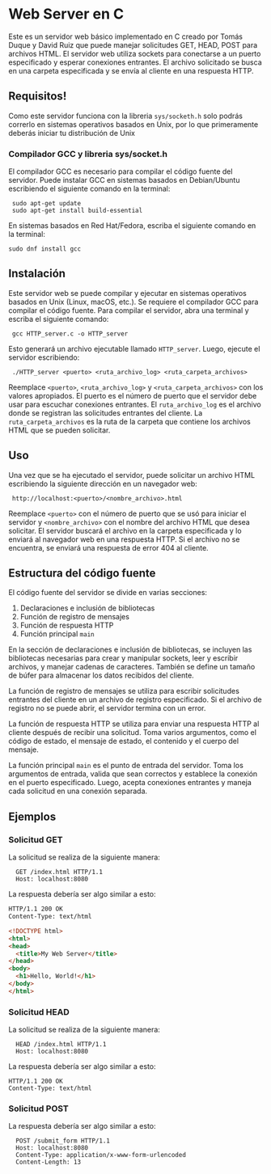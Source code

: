 # Web Server en C
Este es un servidor web básico implementado en C creado por Tomás Duque y David Ruiz que puede manejar solicitudes GET, HEAD, POST para archivos HTML. El servidor web utiliza sockets para conectarse a un puerto especificado y esperar conexiones entrantes. El archivo solicitado se busca en una carpeta especificada y se envía al cliente en una respuesta HTTP.

## Requisitos!

Como este servidor funciona con la libreria `sys/socketh.h` solo podrás correrlo en sistemas operativos basados en Unix, por lo que primeramente deberás iniciar tu distribución de Unix

### Compilador GCC y libreria sys/socket.h

El compilador GCC es necesario para compilar el código fuente del servidor. Puede instalar GCC en sistemas basados en Debian/Ubuntu escribiendo el siguiente comando en la terminal:

```
 sudo apt-get update
 sudo apt-get install build-essential
```

En sistemas basados en Red Hat/Fedora, escriba el siguiente comando en la terminal:

```
sudo dnf install gcc
```

## Instalación
Este servidor web se puede compilar y ejecutar en sistemas operativos basados en Unix (Linux, macOS, etc.). Se requiere el compilador GCC para compilar el código fuente. Para compilar el servidor, abra una terminal y escriba el siguiente comando:

```
 gcc HTTP_server.c -o HTTP_server
```

Esto generará un archivo ejecutable llamado `HTTP_server`. Luego, ejecute el servidor escribiendo:

```
 ./HTTP_server <puerto> <ruta_archivo_log> <ruta_carpeta_archivos>
```

Reemplace `<puerto>`, `<ruta_archivo_log>` y `<ruta_carpeta_archivos>` con los valores apropiados. El puerto es el número de puerto que el servidor debe usar para escuchar conexiones entrantes. El `ruta_archivo_log` es el archivo donde se registran las solicitudes entrantes del cliente. La `ruta_carpeta_archivos` es la ruta de la carpeta que contiene los archivos HTML que se pueden solicitar.

## Uso

Una vez que se ha ejecutado el servidor, puede solicitar un archivo HTML escribiendo la siguiente dirección en un navegador web:

```
 http://localhost:<puerto>/<nombre_archivo>.html
```

Reemplace `<puerto>` con el número de puerto que se usó para iniciar el servidor y `<nombre_archivo>` con el nombre del archivo HTML que desea solicitar. El servidor buscará el archivo en la carpeta especificada y lo enviará al navegador web en una respuesta HTTP. Si el archivo no se encuentra, se enviará una respuesta de error 404 al cliente.

## Estructura del código fuente

El código fuente del servidor se divide en varias secciones:

1. Declaraciones e inclusión de bibliotecas
2. Función de registro de mensajes
3. Función de respuesta HTTP
4. Función principal `main`

En la sección de declaraciones e inclusión de bibliotecas, se incluyen las bibliotecas necesarias para crear y manipular sockets, leer y escribir archivos, y manejar cadenas de caracteres. También se define un tamaño de búfer para almacenar los datos recibidos del cliente.

La función de registro de mensajes se utiliza para escribir solicitudes entrantes del cliente en un archivo de registro especificado. Si el archivo de registro no se puede abrir, el servidor termina con un error.

La función de respuesta HTTP se utiliza para enviar una respuesta HTTP al cliente después de recibir una solicitud. Toma varios argumentos, como el código de estado, el mensaje de estado, el contenido y el cuerpo del mensaje.

La función principal `main` es el punto de entrada del servidor. Toma los argumentos de entrada, valida que sean correctos y establece la conexión en el puerto especificado. Luego, acepta conexiones entrantes y maneja cada solicitud en una conexión separada.


## Ejemplos

### Solicitud GET
La solicitud se realiza de la siguiente manera:

```
  GET /index.html HTTP/1.1
  Host: localhost:8080
```

La respuesta debería ser algo similar a esto:

  ```HTML
  HTTP/1.1 200 OK
  Content-Type: text/html

  <!DOCTYPE html>
  <html>
  <head>
    <title>My Web Server</title>
  </head>
  <body>
    <h1>Hello, World!</h1>
  </body>
  </html>
  ```

### Solicitud HEAD
La solicitud se realiza de la siguiente manera:

```
  HEAD /index.html HTTP/1.1
  Host: localhost:8080
```

La respuesta debería ser algo similar a esto:

  ```
  HTTP/1.1 200 OK
  Content-Type: text/html
  ```

### Solicitud POST

La respuesta debería ser algo similar a esto:

```
  POST /submit_form HTTP/1.1
  Host: localhost:8080
  Content-Type: application/x-www-form-urlencoded
  Content-Length: 13

```